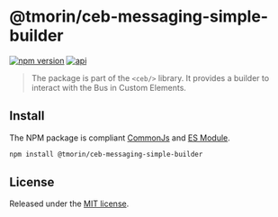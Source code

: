 # @tmorin/ceb-messaging-simple-builder

[![npm version](https://badge.fury.io/js/%40tmorin%2Fceb-messaging-simple-builder.svg)](https://badge.fury.io/js/%40tmorin%2Fceb-messaging-simple-builder)
[![api](https://img.shields.io/badge/-api-informational.svg)](https://tmorin.github.io/ceb/api/modules/_tmorin_ceb_messaging_simple_builder.html)

> The package is part of the `<ceb/>` library.
> It provides a builder to interact with the Bus in Custom Elements.

## Install

The NPM package is compliant [CommonJs](https://flaviocopes.com/commonjs) and [ES Module](https://flaviocopes.com/es-modules).

```bash
npm install @tmorin/ceb-messaging-simple-builder
```

## License

Released under the [MIT license].

[Custom Elements (v1)]: https://html.spec.whatwg.org/multipage/custom-elements.html
[MIT license]: http://opensource.org/licenses/MIT

